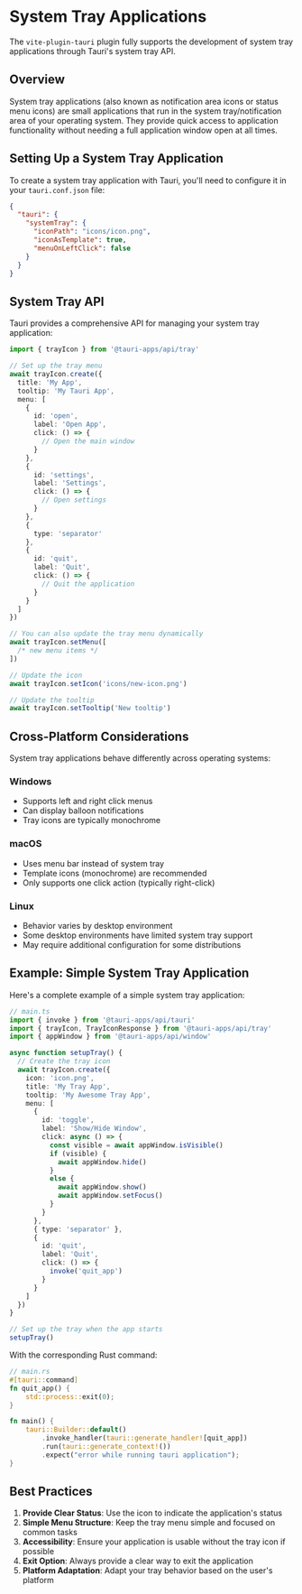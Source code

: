 # System Tray Applications

The `vite-plugin-tauri` plugin fully supports the development of system tray applications through Tauri's system tray API.

## Overview

System tray applications (also known as notification area icons or status menu icons) are small applications that run in the system tray/notification area of your operating system. They provide quick access to application functionality without needing a full application window open at all times.

## Setting Up a System Tray Application

To create a system tray application with Tauri, you'll need to configure it in your `tauri.conf.json` file:

```json
{
  "tauri": {
    "systemTray": {
      "iconPath": "icons/icon.png",
      "iconAsTemplate": true,
      "menuOnLeftClick": false
    }
  }
}
```

## System Tray API

Tauri provides a comprehensive API for managing your system tray application:

```typescript
import { trayIcon } from '@tauri-apps/api/tray'

// Set up the tray menu
await trayIcon.create({
  title: 'My App',
  tooltip: 'My Tauri App',
  menu: [
    {
      id: 'open',
      label: 'Open App',
      click: () => {
        // Open the main window
      }
    },
    {
      id: 'settings',
      label: 'Settings',
      click: () => {
        // Open settings
      }
    },
    {
      type: 'separator'
    },
    {
      id: 'quit',
      label: 'Quit',
      click: () => {
        // Quit the application
      }
    }
  ]
})

// You can also update the tray menu dynamically
await trayIcon.setMenu([
  /* new menu items */
])

// Update the icon
await trayIcon.setIcon('icons/new-icon.png')

// Update the tooltip
await trayIcon.setTooltip('New tooltip')
```

## Cross-Platform Considerations

System tray applications behave differently across operating systems:

### Windows

- Supports left and right click menus
- Can display balloon notifications
- Tray icons are typically monochrome

### macOS

- Uses menu bar instead of system tray
- Template icons (monochrome) are recommended
- Only supports one click action (typically right-click)

### Linux

- Behavior varies by desktop environment
- Some desktop environments have limited system tray support
- May require additional configuration for some distributions

## Example: Simple System Tray Application

Here's a complete example of a simple system tray application:

```typescript
// main.ts
import { invoke } from '@tauri-apps/api/tauri'
import { trayIcon, TrayIconResponse } from '@tauri-apps/api/tray'
import { appWindow } from '@tauri-apps/api/window'

async function setupTray() {
  // Create the tray icon
  await trayIcon.create({
    icon: 'icon.png',
    title: 'My Tray App',
    tooltip: 'My Awesome Tray App',
    menu: [
      {
        id: 'toggle',
        label: 'Show/Hide Window',
        click: async () => {
          const visible = await appWindow.isVisible()
          if (visible) {
            await appWindow.hide()
          }
          else {
            await appWindow.show()
            await appWindow.setFocus()
          }
        }
      },
      { type: 'separator' },
      {
        id: 'quit',
        label: 'Quit',
        click: () => {
          invoke('quit_app')
        }
      }
    ]
  })
}

// Set up the tray when the app starts
setupTray()
```

With the corresponding Rust command:

```rust
// main.rs
#[tauri::command]
fn quit_app() {
    std::process::exit(0);
}

fn main() {
    tauri::Builder::default()
        .invoke_handler(tauri::generate_handler![quit_app])
        .run(tauri::generate_context!())
        .expect("error while running tauri application");
}
```

## Best Practices

1. **Provide Clear Status**: Use the icon to indicate the application's status
2. **Simple Menu Structure**: Keep the tray menu simple and focused on common tasks
3. **Accessibility**: Ensure your application is usable without the tray icon if possible
4. **Exit Option**: Always provide a clear way to exit the application
5. **Platform Adaptation**: Adapt your tray behavior based on the user's platform
